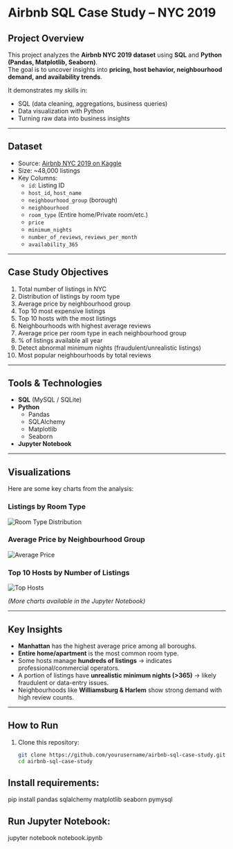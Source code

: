 # Airbnb SQL Case Study – NYC 2019

## Project Overview
This project analyzes the **Airbnb NYC 2019 dataset** using **SQL** and **Python (Pandas, Matplotlib, Seaborn)**.  
The goal is to uncover insights into **pricing, host behavior, neighbourhood demand, and availability trends**.  

It demonstrates my skills in:
- SQL (data cleaning, aggregations, business queries)
- Data visualization with Python
- Turning raw data into business insights

---

## Dataset
- Source: [Airbnb NYC 2019 on Kaggle](https://www.kaggle.com/dgomonov/new-york-city-airbnb-open-data)  
- Size: ~48,000 listings  
- Key Columns:
  - `id`: Listing ID  
  - `host_id`, `host_name`  
  - `neighbourhood_group` (borough)  
  - `neighbourhood`  
  - `room_type` (Entire home/Private room/etc.)  
  - `price`  
  - `minimum_nights`  
  - `number_of_reviews`, `reviews_per_month`  
  - `availability_365`  

---

## Case Study Objectives
1. Total number of listings in NYC  
2. Distribution of listings by room type  
3. Average price by neighbourhood group  
4. Top 10 most expensive listings  
5. Top 10 hosts with the most listings  
6. Neighbourhoods with highest average reviews  
7. Average price per room type in each neighbourhood group  
8. % of listings available all year  
9. Detect abnormal minimum nights (fraudulent/unrealistic listings)  
10. Most popular neighbourhoods by total reviews  

---

## Tools & Technologies
- **SQL** (MySQL / SQLite)
- **Python**  
  - Pandas  
  - SQLAlchemy  
  - Matplotlib  
  - Seaborn  
- **Jupyter Notebook**  

---

## Visualizations
Here are some key charts from the analysis:

### Listings by Room Type
![Room Type Distribution](visuals/room_type_distribution.png)

### Average Price by Neighbourhood Group
![Average Price](visuals/avg_price_borough.png)

### Top 10 Hosts by Number of Listings
![Top Hosts](visuals/top_hosts.png)

*(More charts available in the Jupyter Notebook)*

---

## Key Insights
- **Manhattan** has the highest average price among all boroughs.  
- **Entire home/apartment** is the most common room type.  
- Some hosts manage **hundreds of listings** → indicates professional/commercial operators.  
- A portion of listings have **unrealistic minimum nights (>365)** → likely fraudulent or data-entry issues.  
- Neighbourhoods like **Williamsburg & Harlem** show strong demand with high review counts.  

---

## How to Run
1. Clone this repository:
   ```bash
   git clone https://github.com/yourusername/airbnb-sql-case-study.git
   cd airbnb-sql-case-study

## Install requirements:

pip install pandas sqlalchemy matplotlib seaborn pymysql


## Run Jupyter Notebook:

jupyter notebook notebook.ipynb